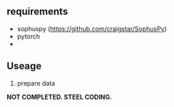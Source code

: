 ## requirements
- sophuspy (https://github.com/craigstar/SophusPy)
- pytorch
- 
## Useage
<ol>
    <li>prepare data</li>
</ol>

<strong>NOT COMPLETED. STEEL CODING.</strong>
